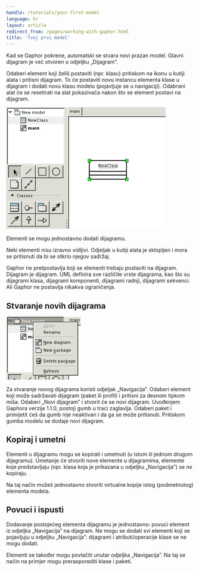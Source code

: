 ```yaml
---
handle: /tutorials/your-first-model
language: hr
layout: article
redirect_from: /pages/working-with-gaphor.html
title: 'Tvoj prvi model'
---
```


Kad se Gaphor pokrene, automatski se stvara novi prazan model. Glavni
dijagram je već otvoren u odjeljku „Dijagram”.

Odaberi element koji želiš postaviti (npr. klasu) pritiskom na ikonu u
kutiji alata i pritisni dijagram. To će postaviti novu instancu elementa
klase u dijagram i dodati novu klasu modelu (pojavljuje se u
navigaciji). Odabrani alat će se resetirati na alat pokazivača nakon što se
element postavi na dijagram.

![image](/images/oneclass.png)

Elementi se mogu jednostavno dodati dijagramu.

Neki elementi nisu izravno vidljivi. Odjeljak u kutiji alata je sklopljen i
mora se pritisnuti da bi se otkrio njegov sadržaj.

Gaphor ne pretpostavlja koji se elementi trebaju postaviti na
dijagram. Dijagram je dijagram. UML definira sve različite vrste dijagrama,
kao što su dijagrami klasa, dijagrami komponenti, dijagrami radnji,
dijagrami sekvenci. Ali Gaphor ne postavlja nikakva ograničenja.

## Stvaranje novih dijagrama

![image](/images/navpopup.png)

Za stvaranje novog dijagrama koristi odjeljak „Navigacija”. Odaberi element
koji može sadržavati dijagram (paket ili profil) i pritisni za desnom tipkom
miša. Odaberi „Novi dijagram” i stvorit će se novi dijagram. Uvođenjem
Gaphora verzije 1.1.0, postoji gumb u traci zaglavlja. Odaberi paket i
primijetit ćeš da gumb nije neaktivan i da ga se može pritisnuti. Pritiskom
gumba modelu se dodaje novi dijagram.

## Kopiraj i umetni

Elementi u dijagramu mogu se kopirati i umetnuti (u istom ili jednom drugom
dijagramu). Umetanje će stvoriti nove elemente u dijagramima, elemente koje
predstavljaju (npr. klasa koja je prikazana u odjeljku „Navigacija”) se *ne*
kopiraju.

Na taj način možeš jednostavno stvoriti virtualne kopije istog (podmetnutog)
elementa modela.

## Povuci i ispusti

Dodavanje postojećeg elementa dijagramu je jednostavno: povuci element iz
odjeljka „Navigacija” na dijagram. Ne mogu se dodati svi elementi koji se
pojavljuju u odjeljku „Navigacija”: dijagrami i atributi/operacije klase se
ne mogu dodati.

Elementi se također mogu povlačiti unutar odjeljka „Navigacija”. Na taj se
način na primjer mogu prerasporediti klase i paketi.

